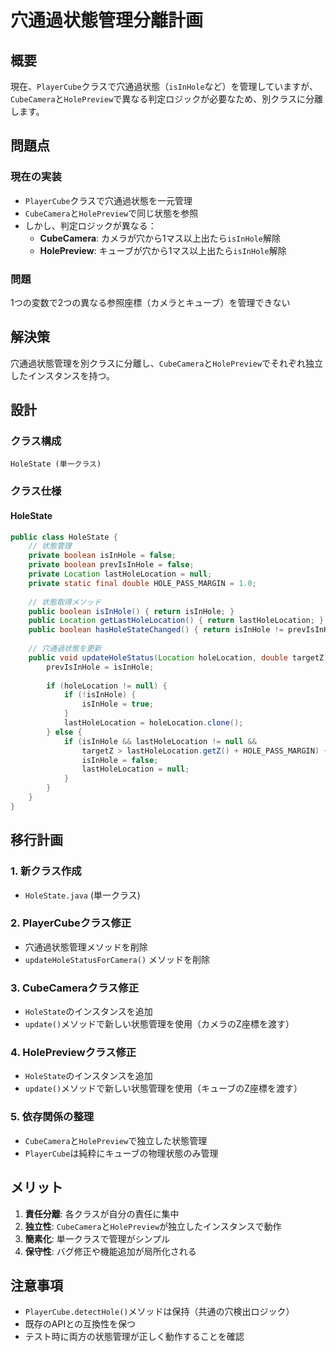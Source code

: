 # 穴通過状態管理分離計画

## 概要

現在、`PlayerCube`クラスで穴通過状態（`isInHole`など）を管理していますが、`CubeCamera`と`HolePreview`で異なる判定ロジックが必要なため、別クラスに分離します。

## 問題点

### 現在の実装
- `PlayerCube`クラスで穴通過状態を一元管理
- `CubeCamera`と`HolePreview`で同じ状態を参照
- しかし、判定ロジックが異なる：
  - **CubeCamera**: カメラが穴から1マス以上出たら`isInHole`解除
  - **HolePreview**: キューブが穴から1マス以上出たら`isInHole`解除

### 問題
1つの変数で2つの異なる参照座標（カメラとキューブ）を管理できない

## 解決策

穴通過状態管理を別クラスに分離し、`CubeCamera`と`HolePreview`でそれぞれ独立したインスタンスを持つ。

## 設計

### クラス構成

```
HoleState (単一クラス)
```

### クラス仕様

#### HoleState
```java
public class HoleState {
    // 状態管理
    private boolean isInHole = false;
    private boolean prevIsInHole = false;
    private Location lastHoleLocation = null;
    private static final double HOLE_PASS_MARGIN = 1.0;
    
    // 状態取得メソッド
    public boolean isInHole() { return isInHole; }
    public Location getLastHoleLocation() { return lastHoleLocation; }
    public boolean hasHoleStateChanged() { return isInHole != prevIsInHole; }
    
    // 穴通過状態を更新
    public void updateHoleStatus(Location holeLocation, double targetZ) {
        prevIsInHole = isInHole;
        
        if (holeLocation != null) {
            if (!isInHole) {
                isInHole = true;
            }
            lastHoleLocation = holeLocation.clone();
        } else {
            if (isInHole && lastHoleLocation != null && 
                targetZ > lastHoleLocation.getZ() + HOLE_PASS_MARGIN) {
                isInHole = false;
                lastHoleLocation = null;
            }
        }
    }
}
```

## 移行計画

### 1. 新クラス作成
- `HoleState.java` (単一クラス)

### 2. PlayerCubeクラス修正
- 穴通過状態管理メソッドを削除
- `updateHoleStatusForCamera()` メソッドを削除

### 3. CubeCameraクラス修正
- `HoleState`のインスタンスを追加
- `update()`メソッドで新しい状態管理を使用（カメラのZ座標を渡す）

### 4. HolePreviewクラス修正
- `HoleState`のインスタンスを追加
- `update()`メソッドで新しい状態管理を使用（キューブのZ座標を渡す）

### 5. 依存関係の整理
- `CubeCamera`と`HolePreview`で独立した状態管理
- `PlayerCube`は純粋にキューブの物理状態のみ管理

## メリット

1. **責任分離**: 各クラスが自分の責任に集中
2. **独立性**: `CubeCamera`と`HolePreview`が独立したインスタンスで動作
3. **簡素化**: 単一クラスで管理がシンプル
4. **保守性**: バグ修正や機能追加が局所化される

## 注意事項

- `PlayerCube.detectHole()`メソッドは保持（共通の穴検出ロジック）
- 既存のAPIとの互換性を保つ
- テスト時に両方の状態管理が正しく動作することを確認
